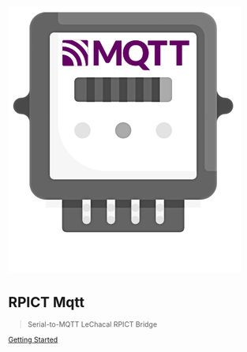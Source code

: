 ![logo](rpict-mqtt-logo.png)

# **RPICT Mqtt**

> Serial-to-MQTT LeChacal RPICT Bridge

[Getting Started](introduction/)



